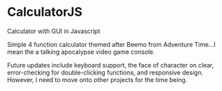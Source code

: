 # CalculatorJS
Calculator with GUI in Javascript

Simple 4 function calculator themed after Beemo from Adventure Time...I mean the a talking apocalypse video game console. 

Future updates include keyboard support, the face of character on clear, error-checking for double-clicking functions, and responsive design. However, I need to move onto other projects for the time being.
